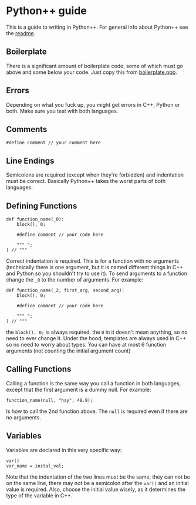 # Python++ guide

This is a guide to writing in Python++. For general info about Python++ see the [readme](readme.md).

## Boilerplate

There is a significant amount of boilerplate code, some of which must go above and some below your code. Just copy this from [boilerplate.ppp](boilerplate.ppp).

## Errors
Depending on what you fuck up, you might get errors in C++, Python or both. Make sure you test with both languages.

## Comments
```
#define comment // your comment here
```

## Line Endings
Semicolons are required (except when they're forbidden) and indentation must be correct. Basically Python++ takes the worst parts of both languages.

## Defining Functions
```
def function_name(_0):
	block(), 0;
	
	#define comment // your code here
	
	""" ";
) // """
```
Correct indentation is required. This is for a function with no arguments (technically there is one argument, but it is named different things in C++ and Python so you shouldn't try to use it). To send arguments to a function change the `_0` to the number of arguments. For example:
```
def function_name(_2, first_arg, second_arg):
	block(), 0;
	
	#define comment // your code here
	
	""" ";
) // """
```
the `block(), 0;` is always required. the `0` in it doesn't mean anything, so no need to ever change it. Under the hood, templates are always used in C++ so no need to worry about types. You can have at most 6 function arguments (not counting the initial argument count)

## Calling Functions
Calling a function is the same way you call a function in both languages, except that the first argument is a dummy null. For example:
```
function_name(null, "hay", 48.9);
```
Is how to call the 2nd function above. The `null` is required even if there are no arguments.

## Variables
Variables are declared in this very specific way:
```
var()
var_name = inital_val;
```
Note that the indentation of the two lines must be the same, they can not be on the same line, there may not be a semicolon after the `var()` and an initial value is required. Also, choose the initial value wisely, as it determines the type of the variable in C++.


